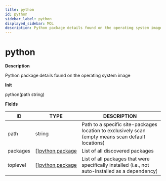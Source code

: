 ```yaml
---
title: python
id: python
sidebar_label: python
displayed_sidebar: MQL
description: Python package details found on the operating system image
---
```


# python

**Description**

Python package details found on the operating system image

**Init**

python(path string)

**Fields**

| ID       | TYPE                                          | DESCRIPTION                                                                                        |
| -------- | --------------------------------------------- | -------------------------------------------------------------------------------------------------- |
| path     | string                                        | Path to a specific site-packages location to exclusively scan (empty means scan default locations) |
| packages | &#91;&#93;[python.package](python.package.md) | List of all discovered packages                                                                    |
| toplevel | &#91;&#93;[python.package](python.package.md) | List of all packages that were specifically installed (i.e., not auto-installed as a dependency)   |
